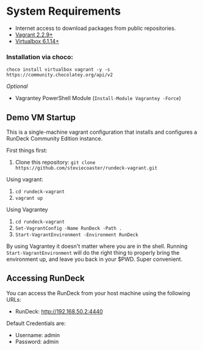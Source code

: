 # System Requirements

* Internet access to download packages from public repositories.
* [Vagrant 2.2.9+](http://downloads.vagrantup.com)
* [Virtualbox 6.1.14+](https://www.virtualbox.org/)

### Installation via choco:

`choco install virtualbox vagrant -y -s https://community.chocolatey.org/api/v2`

_Optional_

* Vagrantey PowerShell Module (`Install-Module Vagrantey -Force`)

## Demo VM Startup

This is a single-machine vagrant configuration that installs
and configures a RunDeck Community Edition instance.

First things first:

1. Clone this repository: `git clone https://github.com/steviecoaster/rundeck-vagrant.git`

Using vagrant:

1. `cd rundeck-vagrant`
2. `vagrant up`

Using Vagrantey

1. `cd rundeck-vagrant`
2. `Set-VagrantConfig -Name RunDeck -Path .`
3. `Start-VagrantEnvironment -Environment RunDeck`

By using Vagrantey it doesn't matter where you are in the shell. Running `Start-VagrantEnvironment` will do the right thing to properly bring the environment up, and leave you back in your $PWD. Super convenient.

## Accessing RunDeck

You can access the RunDeck from your host machine using the following URLs:

* RunDeck: http://192.168.50.2:4440

Default Credentials are:

* Username: admin
* Password: admin
